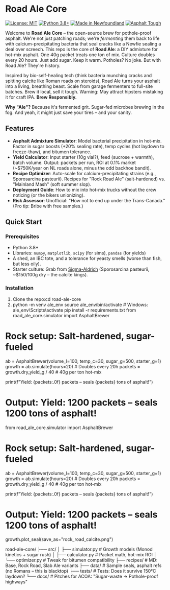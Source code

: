 # Road Ale Core

[![License: MIT](https://img.shields.io/badge/License-MIT-yellow.svg)](https://opensource.org/licenses/MIT)
[![Python 3.8+](https://img.shields.io/badge/python-3.8+-blue.svg)](https://www.python.org/downloads/)
[![Made in Newfoundland](https://img.shields.io/badge/Made%20in-Newfoundland-green.svg)](https://www.gov.nl.ca/)
[![Asphalt Tough](https://img.shields.io/badge/Asphalt-Tough-black.svg)](https://en.wikipedia.org/wiki/Asphalt_concrete)

Welcome to **Road Ale Core** – the open-source brew for pothole-proof asphalt. We're not just patching roads; we're *fermenting* them back to life with calcium-precipitating bacteria that seal cracks like a Newfie sealing a deal over screech. This repo is the core of **Road Ale**: a DIY admixture for hot-mix asphalt. One 40g packet treats one ton of mix. Culture doubles every 20 hours. Just add sugar. Keep it warm. Potholes? No joke. But with Road Ale? They're history.

Inspired by bio-self-healing tech (think bacteria munching cracks and spitting calcite like Roman roads on steroids), Road Ale turns your asphalt into a living, breathing beast. Scale from garage fermenters to full-site batches. Brew it local, sell it tough. Warning: May attract hipsters mistaking it for craft IPA. **Brew Responsibly.**

**Why "Ale"?** Because it's fermented grit. Sugar-fed microbes brewing in the fog. And yeah, it might just save your tires – and your sanity.

## Features
- **Asphalt Admixture Simulator**: Model bacterial precipitation in hot-mix. Factor in sugar boosts (+20% sealing rate), temp cycles (hot laydown to freeze-thaw), and bitumen tolerance.
- **Yield Calculator**: Input starter (10g vial?), feed (sucrose + warmth), batch volume. Output: packets per run, ROI at 0.1% market (~$750K/year on NL roads alone, minus the odd backhoe bandit).
- **Recipe Optimizer**: Auto-scale for calcium-precipitating strains (e.g., Sporosarcina pasteurii). Recipes for "Rock Road Ale" (salt-hardened) vs. "Mainland Mash" (soft summer slop).
- **Deployment Guide**: How to mix into hot-mix trucks without the crew noticing (or the bikers unionizing).
- **Risk Assessor**: Unofficial: "How not to end up under the Trans-Canada." (Pro tip: Bribe with free samples.)

## Quick Start

### Prerequisites
- Python 3.8+
- Libraries: `numpy`, `matplotlib`, `scipy` (for sims), `pandas` (for yields)
- A shed, an IBC tote, and a tolerance for yeasty smells (worse than fish, but less oily).
- Starter culture: Grab from [Sigma-Aldrich](https://www.sigmaaldrich.com) (Sporosarcina pasteurii, ~$150/100g dry – the calcite kings).

### Installation
1. Clone the repo:cd road-ale-core
2. python -m venv ale_env
source ale_env/bin/activate  # Windows: ale_env\Scripts\activate
pip install -r requirements.txt
from road_ale_core.simulator import AsphaltBrewer

# Rock setup: Salt-hardened, sugar-fueled
ab = AsphaltBrewer(volume_l=100, temp_c=30, sugar_g=500, starter_g=1)
growth = ab.simulate(hours=20)  # Doubles every 20h
packets = growth.dry_yield_g / 40  # 40g per ton hot-mix

print(f"Yield: {packets:.0f} packets – seals {packets} tons of asphalt!")
# Output: Yield: 1200 packets – seals 1200 tons of asphalt!

from road_ale_core.simulator import AsphaltBrewer

# Rock setup: Salt-hardened, sugar-fueled
ab = AsphaltBrewer(volume_l=100, temp_c=30, sugar_g=500, starter_g=1)
growth = ab.simulate(hours=20)  # Doubles every 20h
packets = growth.dry_yield_g / 40  # 40g per ton hot-mix

print(f"Yield: {packets:.0f} packets – seals {packets} tons of asphalt!")
# Output: Yield: 1200 packets – seals 1200 tons of asphalt!

growth.plot_seal(save_as="rock_road_calcite.png")

road-ale-core/
├── src/
│   ├── simulator.py     # Growth models (Monod kinetics + sugar rush)
│   ├── calculator.py    # Packet math, hot-mix ROI
│   └── optimizer.py     # Tweak for bitumen compatibility
├── recipes/             # MD: Base, Rock Road, Slab Ale variants
├── data/                # Sample seals, asphalt refs (no Romans – this is blacktop)
├── tests/               # Tests: Does it survive 150°C laydown?
└── docs/                # Pitches for ACOA: "Sugar-waste → Pothole-proof highways"

